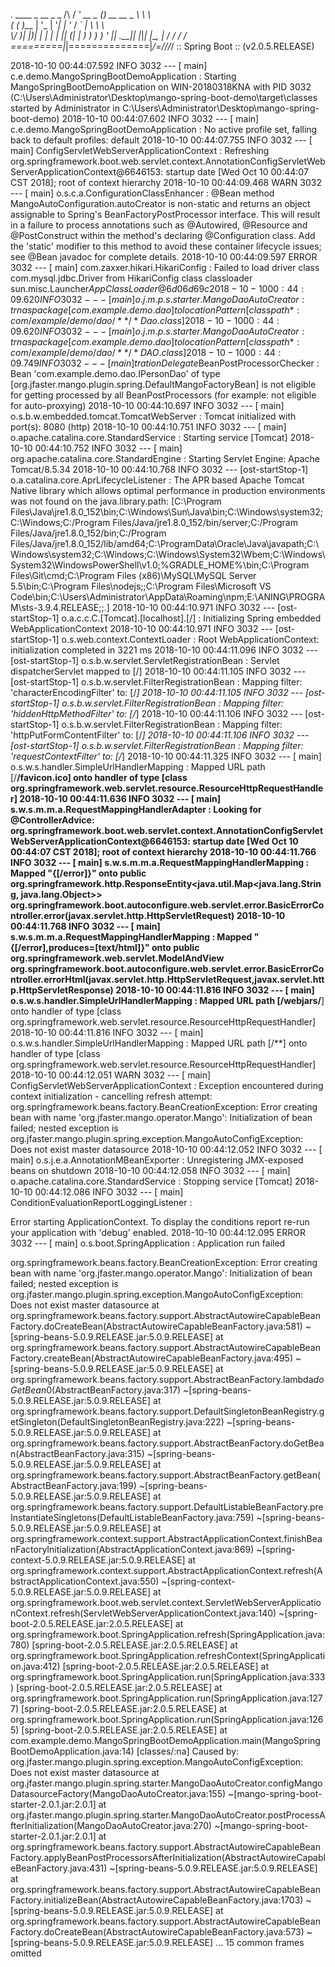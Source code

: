 
  .   ____          _            __ _ _
 /\\ / ___'_ __ _ _(_)_ __  __ _ \ \ \ \
( ( )\___ | '_ | '_| | '_ \/ _` | \ \ \ \
 \\/  ___)| |_)| | | | | || (_| |  ) ) ) )
  '  |____| .__|_| |_|_| |_\__, | / / / /
 =========|_|==============|___/=/_/_/_/
 :: Spring Boot ::        (v2.0.5.RELEASE)

2018-10-10 00:44:07.592  INFO 3032 --- [           main] c.e.demo.MangoSpringBootDemoApplication  : Starting MangoSpringBootDemoApplication on WIN-20180318KNA with PID 3032 (C:\Users\Administrator\Desktop\mango-spring-boot-demo\target\classes started by Administrator in C:\Users\Administrator\Desktop\mango-spring-boot-demo)
2018-10-10 00:44:07.602  INFO 3032 --- [           main] c.e.demo.MangoSpringBootDemoApplication  : No active profile set, falling back to default profiles: default
2018-10-10 00:44:07.755  INFO 3032 --- [           main] ConfigServletWebServerApplicationContext : Refreshing org.springframework.boot.web.servlet.context.AnnotationConfigServletWebServerApplicationContext@6646153: startup date [Wed Oct 10 00:44:07 CST 2018]; root of context hierarchy
2018-10-10 00:44:09.468  WARN 3032 --- [           main] o.s.c.a.ConfigurationClassEnhancer       : @Bean method MangoAutoConfiguration.autoCreator is non-static and returns an object assignable to Spring's BeanFactoryPostProcessor interface. This will result in a failure to process annotations such as @Autowired, @Resource and @PostConstruct within the method's declaring @Configuration class. Add the 'static' modifier to this method to avoid these container lifecycle issues; see @Bean javadoc for complete details.
2018-10-10 00:44:09.597 ERROR 3032 --- [           main] com.zaxxer.hikari.HikariConfig           : Failed to load driver class com.mysql.jdbc.Driver from HikariConfig class classloader sun.misc.Launcher$AppClassLoader@6d06d69c
2018-10-10 00:44:09.620  INFO 3032 --- [           main] o.j.m.p.s.starter.MangoDaoAutoCreator    : trnas package[com.example.demo.dao] to locationPattern[classpath*:com/example/demo/dao/**/*Dao.class]
2018-10-10 00:44:09.620  INFO 3032 --- [           main] o.j.m.p.s.starter.MangoDaoAutoCreator    : trnas package[com.example.demo.dao] to locationPattern[classpath*:com/example/demo/dao/**/*DAO.class]
2018-10-10 00:44:09.749  INFO 3032 --- [           main] trationDelegate$BeanPostProcessorChecker : Bean 'com.example.demo.dao.IPersonDao' of type [org.jfaster.mango.plugin.spring.DefaultMangoFactoryBean] is not eligible for getting processed by all BeanPostProcessors (for example: not eligible for auto-proxying)
2018-10-10 00:44:10.697  INFO 3032 --- [           main] o.s.b.w.embedded.tomcat.TomcatWebServer  : Tomcat initialized with port(s): 8080 (http)
2018-10-10 00:44:10.751  INFO 3032 --- [           main] o.apache.catalina.core.StandardService   : Starting service [Tomcat]
2018-10-10 00:44:10.752  INFO 3032 --- [           main] org.apache.catalina.core.StandardEngine  : Starting Servlet Engine: Apache Tomcat/8.5.34
2018-10-10 00:44:10.768  INFO 3032 --- [ost-startStop-1] o.a.catalina.core.AprLifecycleListener   : The APR based Apache Tomcat Native library which allows optimal performance in production environments was not found on the java.library.path: [C:\Program Files\Java\jre1.8.0_152\bin;C:\Windows\Sun\Java\bin;C:\Windows\system32;C:\Windows;C:/Program Files/Java/jre1.8.0_152/bin/server;C:/Program Files/Java/jre1.8.0_152/bin;C:/Program Files/Java/jre1.8.0_152/lib/amd64;C:\ProgramData\Oracle\Java\javapath;C:\Windows\system32;C:\Windows;C:\Windows\System32\Wbem;C:\Windows\System32\WindowsPowerShell\v1.0\;%GRADLE_HOME%\bin;C:\Program Files\Git\cmd;C:\Program Files (x86)\MySQL\MySQL Server 5.5\bin;C:\Program Files\nodejs\;;C:\Program Files\Microsoft VS Code\bin;C:\Users\Administrator\AppData\Roaming\npm;E:\ANING\PROGRAM\sts-3.9.4.RELEASE;;.]
2018-10-10 00:44:10.971  INFO 3032 --- [ost-startStop-1] o.a.c.c.C.[Tomcat].[localhost].[/]       : Initializing Spring embedded WebApplicationContext
2018-10-10 00:44:10.971  INFO 3032 --- [ost-startStop-1] o.s.web.context.ContextLoader            : Root WebApplicationContext: initialization completed in 3221 ms
2018-10-10 00:44:11.096  INFO 3032 --- [ost-startStop-1] o.s.b.w.servlet.ServletRegistrationBean  : Servlet dispatcherServlet mapped to [/]
2018-10-10 00:44:11.105  INFO 3032 --- [ost-startStop-1] o.s.b.w.servlet.FilterRegistrationBean   : Mapping filter: 'characterEncodingFilter' to: [/*]
2018-10-10 00:44:11.105  INFO 3032 --- [ost-startStop-1] o.s.b.w.servlet.FilterRegistrationBean   : Mapping filter: 'hiddenHttpMethodFilter' to: [/*]
2018-10-10 00:44:11.106  INFO 3032 --- [ost-startStop-1] o.s.b.w.servlet.FilterRegistrationBean   : Mapping filter: 'httpPutFormContentFilter' to: [/*]
2018-10-10 00:44:11.106  INFO 3032 --- [ost-startStop-1] o.s.b.w.servlet.FilterRegistrationBean   : Mapping filter: 'requestContextFilter' to: [/*]
2018-10-10 00:44:11.325  INFO 3032 --- [           main] o.s.w.s.handler.SimpleUrlHandlerMapping  : Mapped URL path [/**/favicon.ico] onto handler of type [class org.springframework.web.servlet.resource.ResourceHttpRequestHandler]
2018-10-10 00:44:11.636  INFO 3032 --- [           main] s.w.s.m.m.a.RequestMappingHandlerAdapter : Looking for @ControllerAdvice: org.springframework.boot.web.servlet.context.AnnotationConfigServletWebServerApplicationContext@6646153: startup date [Wed Oct 10 00:44:07 CST 2018]; root of context hierarchy
2018-10-10 00:44:11.766  INFO 3032 --- [           main] s.w.s.m.m.a.RequestMappingHandlerMapping : Mapped "{[/error]}" onto public org.springframework.http.ResponseEntity<java.util.Map<java.lang.String, java.lang.Object>> org.springframework.boot.autoconfigure.web.servlet.error.BasicErrorController.error(javax.servlet.http.HttpServletRequest)
2018-10-10 00:44:11.768  INFO 3032 --- [           main] s.w.s.m.m.a.RequestMappingHandlerMapping : Mapped "{[/error],produces=[text/html]}" onto public org.springframework.web.servlet.ModelAndView org.springframework.boot.autoconfigure.web.servlet.error.BasicErrorController.errorHtml(javax.servlet.http.HttpServletRequest,javax.servlet.http.HttpServletResponse)
2018-10-10 00:44:11.816  INFO 3032 --- [           main] o.s.w.s.handler.SimpleUrlHandlerMapping  : Mapped URL path [/webjars/**] onto handler of type [class org.springframework.web.servlet.resource.ResourceHttpRequestHandler]
2018-10-10 00:44:11.816  INFO 3032 --- [           main] o.s.w.s.handler.SimpleUrlHandlerMapping  : Mapped URL path [/**] onto handler of type [class org.springframework.web.servlet.resource.ResourceHttpRequestHandler]
2018-10-10 00:44:12.051  WARN 3032 --- [           main] ConfigServletWebServerApplicationContext : Exception encountered during context initialization - cancelling refresh attempt: org.springframework.beans.factory.BeanCreationException: Error creating bean with name 'org.jfaster.mango.operator.Mango': Initialization of bean failed; nested exception is org.jfaster.mango.plugin.spring.exception.MangoAutoConfigException: Does not exist master datasource
2018-10-10 00:44:12.052  INFO 3032 --- [           main] o.s.j.e.a.AnnotationMBeanExporter        : Unregistering JMX-exposed beans on shutdown
2018-10-10 00:44:12.058  INFO 3032 --- [           main] o.apache.catalina.core.StandardService   : Stopping service [Tomcat]
2018-10-10 00:44:12.086  INFO 3032 --- [           main] ConditionEvaluationReportLoggingListener : 

Error starting ApplicationContext. To display the conditions report re-run your application with 'debug' enabled.
2018-10-10 00:44:12.095 ERROR 3032 --- [           main] o.s.boot.SpringApplication               : Application run failed

org.springframework.beans.factory.BeanCreationException: Error creating bean with name 'org.jfaster.mango.operator.Mango': Initialization of bean failed; nested exception is org.jfaster.mango.plugin.spring.exception.MangoAutoConfigException: Does not exist master datasource
	at org.springframework.beans.factory.support.AbstractAutowireCapableBeanFactory.doCreateBean(AbstractAutowireCapableBeanFactory.java:581) ~[spring-beans-5.0.9.RELEASE.jar:5.0.9.RELEASE]
	at org.springframework.beans.factory.support.AbstractAutowireCapableBeanFactory.createBean(AbstractAutowireCapableBeanFactory.java:495) ~[spring-beans-5.0.9.RELEASE.jar:5.0.9.RELEASE]
	at org.springframework.beans.factory.support.AbstractBeanFactory.lambda$doGetBean$0(AbstractBeanFactory.java:317) ~[spring-beans-5.0.9.RELEASE.jar:5.0.9.RELEASE]
	at org.springframework.beans.factory.support.DefaultSingletonBeanRegistry.getSingleton(DefaultSingletonBeanRegistry.java:222) ~[spring-beans-5.0.9.RELEASE.jar:5.0.9.RELEASE]
	at org.springframework.beans.factory.support.AbstractBeanFactory.doGetBean(AbstractBeanFactory.java:315) ~[spring-beans-5.0.9.RELEASE.jar:5.0.9.RELEASE]
	at org.springframework.beans.factory.support.AbstractBeanFactory.getBean(AbstractBeanFactory.java:199) ~[spring-beans-5.0.9.RELEASE.jar:5.0.9.RELEASE]
	at org.springframework.beans.factory.support.DefaultListableBeanFactory.preInstantiateSingletons(DefaultListableBeanFactory.java:759) ~[spring-beans-5.0.9.RELEASE.jar:5.0.9.RELEASE]
	at org.springframework.context.support.AbstractApplicationContext.finishBeanFactoryInitialization(AbstractApplicationContext.java:869) ~[spring-context-5.0.9.RELEASE.jar:5.0.9.RELEASE]
	at org.springframework.context.support.AbstractApplicationContext.refresh(AbstractApplicationContext.java:550) ~[spring-context-5.0.9.RELEASE.jar:5.0.9.RELEASE]
	at org.springframework.boot.web.servlet.context.ServletWebServerApplicationContext.refresh(ServletWebServerApplicationContext.java:140) ~[spring-boot-2.0.5.RELEASE.jar:2.0.5.RELEASE]
	at org.springframework.boot.SpringApplication.refresh(SpringApplication.java:780) [spring-boot-2.0.5.RELEASE.jar:2.0.5.RELEASE]
	at org.springframework.boot.SpringApplication.refreshContext(SpringApplication.java:412) [spring-boot-2.0.5.RELEASE.jar:2.0.5.RELEASE]
	at org.springframework.boot.SpringApplication.run(SpringApplication.java:333) [spring-boot-2.0.5.RELEASE.jar:2.0.5.RELEASE]
	at org.springframework.boot.SpringApplication.run(SpringApplication.java:1277) [spring-boot-2.0.5.RELEASE.jar:2.0.5.RELEASE]
	at org.springframework.boot.SpringApplication.run(SpringApplication.java:1265) [spring-boot-2.0.5.RELEASE.jar:2.0.5.RELEASE]
	at com.example.demo.MangoSpringBootDemoApplication.main(MangoSpringBootDemoApplication.java:14) [classes/:na]
Caused by: org.jfaster.mango.plugin.spring.exception.MangoAutoConfigException: Does not exist master datasource
	at org.jfaster.mango.plugin.spring.starter.MangoDaoAutoCreator.configMangoDatasourceFactory(MangoDaoAutoCreator.java:155) ~[mango-spring-boot-starter-2.0.1.jar:2.0.1]
	at org.jfaster.mango.plugin.spring.starter.MangoDaoAutoCreator.postProcessAfterInitialization(MangoDaoAutoCreator.java:270) ~[mango-spring-boot-starter-2.0.1.jar:2.0.1]
	at org.springframework.beans.factory.support.AbstractAutowireCapableBeanFactory.applyBeanPostProcessorsAfterInitialization(AbstractAutowireCapableBeanFactory.java:431) ~[spring-beans-5.0.9.RELEASE.jar:5.0.9.RELEASE]
	at org.springframework.beans.factory.support.AbstractAutowireCapableBeanFactory.initializeBean(AbstractAutowireCapableBeanFactory.java:1703) ~[spring-beans-5.0.9.RELEASE.jar:5.0.9.RELEASE]
	at org.springframework.beans.factory.support.AbstractAutowireCapableBeanFactory.doCreateBean(AbstractAutowireCapableBeanFactory.java:573) ~[spring-beans-5.0.9.RELEASE.jar:5.0.9.RELEASE]
	... 15 common frames omitted

